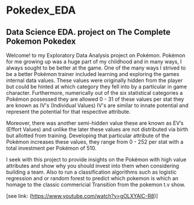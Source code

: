# Pokedex_EDA

## Data Science EDA. project on The Complete Pokemon Pokedex

Welcome! to my Exploratory Data Analysis project on Pokémon. Pokémon for me growing up was a huge part of my childhood and in many ways, I always sought to be better at the game. One of the many ways I strived to be a better Pokémon trainer included learning and exploring the games internal data values. These values were originally hidden from the player but could be hinted at which category they fell into by a particular in game character. Furthermore, numerically out of the six statistical categories a Pokémon possessed they are allowed 0 - 31 of these values per stat they are known as IV's (Individual Values) IV's are similar to innate potential and represent the potential for that respective attribute.

Moreover, there was another semi-hidden value these are known as EV’s (Effort Values) and unlike the later these values are not distributed via birth but allotted from training. Developing that particular attribute of the Pokémon increases these values, they range from 0 - 252 per stat with a total investment per Pokémon of 510.

I seek with this project to provide insights on the Pokémon with high value attributes and show why you should invest into them when considering building a team. Also to run a classification algorithms such as logistic regression and or random forest to predict which pokemon is which an homage to the classic commericial Transition from the pokemon t.v show.



[see link: (https://www.youtube.com/watch?v=gOLXYAlC-R8)]

